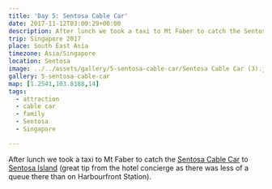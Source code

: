 ```yaml
---
title: 'Day 5: Sentosa Cable Car'
date: 2017-11-12T03:00:29+00:00
description: After lunch we took a taxi to Mt Faber to catch the Sentosa Cable Car to Sentosa Island (less busy than the main station).
trip: Singapore 2017
place: South East Asia
timezone: Asia/Singapore
location: Sentosa
image: ../../assets/gallery/5-sentosa-cable-car/Sentosa Cable Car (3).jpeg
gallery: 5-sentosa-cable-car
map: [1.2541,103.8188,14]
tags:
  - attraction
  - cable car
  - family
  - Sentosa
  - Singapore

---
```

 After lunch we took a taxi to Mt Faber to catch the [Sentosa Cable Car][1] to [Sentosa Island][2] (great tip from the hotel concierge as there was less of a queue there than on Harbourfront Station).

 [1]: https://www.onefabergroup.com/singapore-cable-car-sky-network/
 [2]: https://www.sentosa.com.sg
